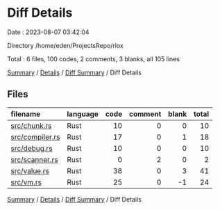 # Diff Details

Date : 2023-08-07 03:42:04

Directory /home/eden/ProjectsRepo/rlox

Total : 6 files,  100 codes, 2 comments, 3 blanks, all 105 lines

[Summary](results.md) / [Details](details.md) / [Diff Summary](diff.md) / Diff Details

## Files
| filename | language | code | comment | blank | total |
| :--- | :--- | ---: | ---: | ---: | ---: |
| [src/chunk.rs](/src/chunk.rs) | Rust | 10 | 0 | 0 | 10 |
| [src/compiler.rs](/src/compiler.rs) | Rust | 17 | 0 | 1 | 18 |
| [src/debug.rs](/src/debug.rs) | Rust | 10 | 0 | 0 | 10 |
| [src/scanner.rs](/src/scanner.rs) | Rust | 0 | 2 | 0 | 2 |
| [src/value.rs](/src/value.rs) | Rust | 38 | 0 | 3 | 41 |
| [src/vm.rs](/src/vm.rs) | Rust | 25 | 0 | -1 | 24 |

[Summary](results.md) / [Details](details.md) / [Diff Summary](diff.md) / Diff Details
